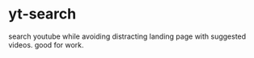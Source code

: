 # yt-search
search youtube while avoiding distracting landing page with suggested videos. good for work.

